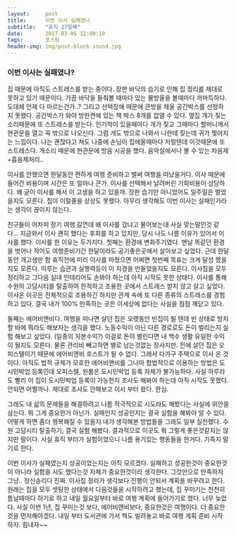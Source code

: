 ```yaml
---        
layout:	    post        
title: 	    이번 이사 실패였나
subtitle:   "휴직 27일째"        
date:       2017-03-05 12:00:10 
tags:       포스팅        
header-img: img/post-block-sound.jpg  
---        
```


### 이번 이사는 실패였나?

집 때문에 아직도 스트레스를 받는 중이다. 장판 바닥의 습기로 인해 집 정리를 제대로 못하고 있기 때문이다. 가끔 바닥을 들춰볼 때마다 있는 물방울을 볼때마다 까마득하다. 도데체 언제 다 마르는건가..? 그리고 선택장애 때문에 큰방을 채울 공간박스를 선정하지 못했다. 공간박스가 와야 방한켠에 있는 책 박스 8개를 없앨 수 있다. 옆집 개가 짖는 소리때문에 또 스트레스를 받는다. 인기척이 있을때마다 개가 짖고 그때마다 할머니께서 현관문을 열고 꼭 밖으로 나오신다. 그럼 개도 밖으로 나와서 나한테 짖는데 귀가 찢어지는 느낌이다. 나는 괜찮다고 쳐도 나중에 손님이 집에올때마다 저럴텐데 이것때문에 또 스트레스다. 개소리 때문에 현관문에 방음 시공을 했다. 음악실에서나 볼 수 있는 차음제+흡음제처리..

이사를 안했으면 한달동안 편하게 여행 준비하고 벌써 여행을 떠났을거다. 이사 때문에 들어간 비용이며 시간은 또 얼마나 큰가. 이사를 선택해서 날려버린 기회비용이 상당하다. 왜 굳이 이사를 해서 이 고생을 하고 있을까. 장판 습기만 아니었어도 일주일은 벌었을지도 모른다. 집이 이럴줄을 상상도 못했다. 아무리 생각해도 이번 이사는 실패인가라는 생각이 끊이지 않는다.

친구들이 어차피 장기 여행 갈껀데 왜 이사를 갔냐고 물어보는데 사실 맞는말인것 같다... 지금와서 이사 괜히 했다는 후회를 하고 있지만, 당시 나도 나름 이유가 있어서 이사를 했다. 이사를 한 이유는 두가지다. 첫째는 환경에 변화주기였다. 맨날 똑같던 환경을 벗어나 적어도 여행준비기간 한달이라도 공기좋은곳에서 살아보고 싶었다. 근데 한달동안 개고생만 함 휴직전에 미리 이사를 마쳤으면 어쩌면 첫번째 목표는 크게 달성 했을지도 모른다. 미루는 습관과 실행력등이 이 지경을 만들었을지도 모른다. 이사짐을 모두 정리하고 그다음 실내 인테리어도 손봐야 하는데 아직 시작도 못한 상태다. 이사를 통해 수원의 고담시티를 탈출하여 한적하고 조용한 곳에서 스트레스 받지 않고 살고 싶었다. 이사온 이곳은 전체적으로 조용하긴 하지만 관계 속에 또 다른 종류의 스트레스를 경험하고 있다. 결국 내가 100% 만족하는 곳은 이세상에 없다는 사실을 점점 깨닫고 있다.

둘째는 에어비앤비다. 여행을 떠나면 살던 집은 오랫동안 빈집이 될 텐데 빈 상태로 방치할 바에 뭐라도 해보자는 생각을 했다. 노동수익이 아닌 다른 경로로도 돈이 벌리는지 실험 해보고 싶었다. (일종의 자본수익?) 이걸로 돈이 벌린다면 내 백수 생활 유일한 수익이 될지도 모른다. 물론 관리비 빼고하면 별로 남는것없는 장사지만. 전에 살던 집은 오피스텔이기 때문에 에어비앤비 호스트가 될 수 없다. 그래서 다가구 주택으로 이사 온 것이다. 아직도 법적 규제가 모호한 에어비앤비를 그나마 합법적으로 이용하는 방법은 도시민박업 등록인데 오피스텔, 원룸은 도시민박업 등록 자체가 불가능하다. 사실 하루라도 빨리 이 집이 도시민박업 등록이 가능한지 조사도 해봐야 하는데 아직 시작도 못했다. 안되면 어쩔까나. 제대로 조사도 안해보고 이사 부터 왔다. 한심.

그래도 내 삶의 문제들을 해결하려고 나름 적극적으로 시도라도 해봤다는 사실에 위안을 삼는다. 뭐 그게 중요한거 아닌가. 실패인지 성공인지는 결국 실험을 해봐야 알 수 있다. 어떻게 하면 좀더 행복해질 수 있을지 내가 생각해본 방법들을 그래도 일부 실천했다. 수원 고담시티 탈출하기, 결국 실험 해봤다. 결과적으로 이곳도 뭐 그렇게 좋은것같지는 않지만 말이다. 사실 휴직 부터가 실험이었으니 나름 용기있는 행동들을 한거다. 기죽지 말기로 한다.

이번 이사가 실패였는지 성공이었는지는 아직 모르겠다. 실패하고 성공한것이 중요한것이 아니라 실험을 시도 했다는것 자체가 중요한것이라 생각한다. 그것만으로 만족하자 그냥.. 정신승리다 진짜. 이사집 정리가 생각보다 진행이 안되서 계획을 바꾸려고 한다. 원래는 집을 모두 셋팅한 상태에서 다음것들을 시작하려고 했는데, 집 꾸미기는 천천히 틈날때마다 하기로 하고 내일 월요일부터 바로 여행 계획에 들어가기로 했다. 너무 늦었다. 사실 이번 1년, 집 꾸미는것 보다, 에어비앤비보다, 중요한것은 여행이다. 더 중요한것을 먼저해야겠다. 내일 부터 도서관에 가서 책도 빌려놓고 바로 여행 계획 준비 시작 하자. 힘내자~~

